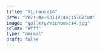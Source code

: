 ```yaml
---
title: "Viphouse14"
date: "2021-04-03T17:44:15+02:00"
image: "gallery/viphouse14.jpg"
color: "#fff"
type: "normal"
draft: false
---
```

